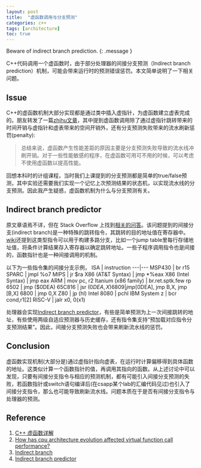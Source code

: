 ```yaml
---
layout: post
title:  "虚函数调用与分支预测"
categories: c++
tags: [architecture]
toc: true
--- 
```

Beware of indirect branch prediction.
{: .message }

C++代码调用一个虚函数时，由于部分处理器的间接分支预测（Indirect branch prediction）机制，可能会带来运行时的预测错误惩罚。本文简单说明了一下相关问题。

## Issue

C++的虚函数机制大部分实现都是通过类中插入虚指针，为虚函数建立虚表完成的。朋友转发了一篇[zhihu文章](https://zhuanlan.zhihu.com/p/347996802)，其中提到虚函数调用除了通过虚指针跳转带来的时间开销与虚指针和虚表带来的空间开销外，还有分支预测失败带来的流水刷新惩罚(penalty):
>总结来说，虚函数产生性能差距的原因主要是分支预测失败导致的流水线冲刷开销。对于一些性能敏感的程序，在虚函数可用可不用的时候，可以考虑不使用虚函数以提高性能。

回想本科时的计组课程，当时我们上课提到的分支预测都是简单的true/false预测，其中实验还需要我们实现一个记忆上次预测结果的状态机，以实现流水线的分支预测。因此我产生疑惑，虚函数机制为什么与分支预测有关。

## Indirect branch predictor

原文章语焉不详，但在 Stack Overflow 上找到[相关的问答](https://stackoverflow.com/questions/7241922/how-has-cpu-architecture-evolution-affected-virtual-function-call-performance)。该问题提到的间接分支(indirect branch)是一种特殊的跳转指令，其跳转的目的地址值在寄存器中。[wiki](https://en.wikipedia.org/wiki/Indirect_branch)还提到这类型指令可以用于构建多路分支，比如一个jump table里每行存储地址值，将条件计算结果存入寄存器以确定跳转地址。一些子程序调用指令也是间接的，函数指针也是一种间接调用的机制。

以下为一些指令集的间接分支示例，
ISA | instruction
---|---
MSP430 | br r15
SPARC | jmpl %o7
MIPS | jr $ra
X86 (AT&T Syntax) | jmp *%eax
X86 (Intel Syntax) | jmp eax
ARM | mov pc, r2
Itanium (x86 family) | br.ret.sptk.few rp
6502 | jmp ($0DEA)
65C816 | jsr ($0DEA,X)
6809 | jmp [$0DEA], jmp B,X, jmp [B,X]
6800 | jmp 0,X
Z80 | jp (hl)
Intel 8080 | pchl
IBM System z | bcr cond,r1[2]
RISC-V | jalr x0, 0(x1)

处理器会实现[Indirect branch predictor](https://en.wikipedia.org/wiki/Branch_predictor#Indirect_branch_predictor)，有些是简单预测为上一次间接跳转的地址，有些使用两级自适应预测器与历史缓存，还有指令集支持“预加载对应指令分支预测结果”。因此，间接分支预测失败也会带来刷新流水线的惩罚。

## Conclusion

虚函数实现机制(大部分是)通过虚指针指向虚表，在运行时计算偏移得到具体函数的地址。这类似计算一个函数指针的值，再调用其指向的函数。从上述讨论中可以发现，只要有间接分支指令与相应的预测机制，都有可能引入间接分支预测的失败，若函数指针或switch语句编译后(在csapp某个lab的汇编代码见过)也引入了间接分支指令，那么也可能导致刷新流水线。问题本质在于是否有间接分支指令与处理器的预测。

## Reference
1. [C++ 虚函数详解](https://zhuanlan.zhihu.com/p/347996802)
2. [How has cpu architecture evolution affected virtual function call performance?](https://stackoverflow.com/questions/7241922/how-has-cpu-architecture-evolution-affected-virtual-function-call-performance)
3. [Indirect branch](https://en.wikipedia.org/wiki/Indirect_branch)
4. [Indirect branch predictor](https://en.wikipedia.org/wiki/Branch_predictor#Indirect_branch_predictor)
